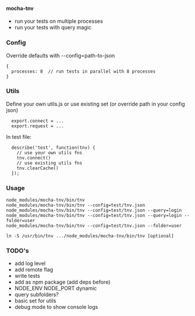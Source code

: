 #### mocha-tnv
- run your tests on multiple processes
- run your tests with query magic


### Config
Override defaults with --config=path-to-json
```
{
  processes: 8  // run tests in parallel with 8 processes
}
```


### Utils

Define your own utils.js or use existing set (or override path in your config json)
```
  export.connect = ...
  export.request = ...
```

In test file:
```
  describe('test', function(tnv) {
    // use your own utils fns
    tnv.connect()
    // use existing utils fns
    tnv.clearCache()
  });
```


### Usage
````
node_modules/mocha-tnv/bin/tnv
node_modules/mocha-tnv/bin/tnv --config=test/tnv.json
node_modules/mocha-tnv/bin/tnv --config=test/tnv.json --query=login
node_modules/mocha-tnv/bin/tnv --config=test/tnv.json --query=login --folder=user
node_modules/mocha-tnv/bin/tnv --config=test/tnv.json --folder=user

ln -S /usr/bin/tnv .../node_modules/mocha-tnv/bin/tnv [optional]
````



### TODO's
- add log level
- add remote flag
- write tests
- add as npm package (add deps before)
- NODE_ENV NODE_PORT dynamic
- query subfolders?
- basic set for utils
- debug mode to show console logs
